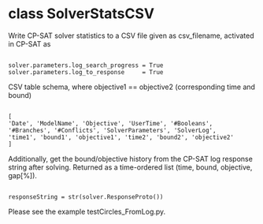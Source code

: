 # class SolverStatsCSV

Write CP-SAT solver statistics to a CSV file given as csv_filename,
activated in CP-SAT as

<pre><code>
solver.parameters.log_search_progress = True
solver.parameters.log_to_response     = True
</code></pre>

CSV table schema, where objective1 == objective2 (corresponding time and bound)
<pre><code>
[
'Date', 'ModelName', 'Objective', 'UserTime', '#Booleans', '#Branches', '#Conflicts', 'SolverParameters', 'SolverLog',
'time1', 'bound1', 'objective1', 'time2', 'bound2', 'objective2'
]
</code></pre>

Additionally, get the bound/objective history from the CP-SAT log response string after solving.
Returned as a time-ordered list (time, bound, objective, gap[%]).

<pre><code>
responseString = str(solver.ResponseProto())
</code></pre>

Please see the example testCircles_FromLog.py.
